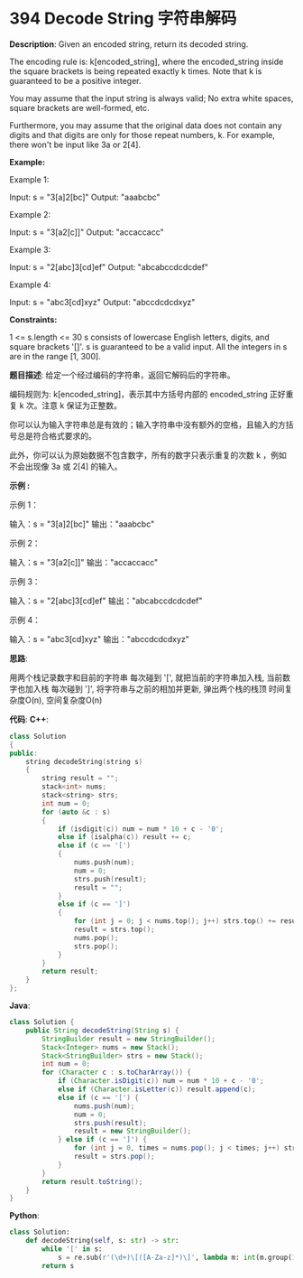 # 394 Decode String 字符串解码

__Description__:
Given an encoded string, return its decoded string.

The encoding rule is: k[encoded_string], where the encoded_string inside the square brackets is being repeated exactly k times. Note that k is guaranteed to be a positive integer.

You may assume that the input string is always valid; No extra white spaces, square brackets are well-formed, etc.

Furthermore, you may assume that the original data does not contain any digits and that digits are only for those repeat numbers, k. For example, there won't be input like 3a or 2[4].

__Example:__

Example 1:

Input: s = "3[a]2[bc]"
Output: "aaabcbc"

Example 2:

Input: s = "3[a2[c]]"
Output: "accaccacc"

Example 3:

Input: s = "2[abc]3[cd]ef"
Output: "abcabccdcdcdef"

Example 4:

Input: s = "abc3[cd]xyz"
Output: "abccdcdcdxyz"

__Constraints:__

1 <= s.length <= 30
s consists of lowercase English letters, digits, and square brackets '[]'.
s is guaranteed to be a valid input.
All the integers in s are in the range [1, 300].

__题目描述__:
给定一个经过编码的字符串，返回它解码后的字符串。

编码规则为: k[encoded_string]，表示其中方括号内部的 encoded_string 正好重复 k 次。注意 k 保证为正整数。

你可以认为输入字符串总是有效的；输入字符串中没有额外的空格，且输入的方括号总是符合格式要求的。

此外，你可以认为原始数据不包含数字，所有的数字只表示重复的次数 k ，例如不会出现像 3a 或 2[4] 的输入。

__示例 :__

示例 1：

输入：s = "3[a]2[bc]"
输出："aaabcbc"

示例 2：

输入：s = "3[a2[c]]"
输出："accaccacc"

示例 3：

输入：s = "2[abc]3[cd]ef"
输出："abcabccdcdcdef"

示例 4：

输入：s = "abc3[cd]xyz"
输出："abccdcdcdxyz"

__思路__:

用两个栈记录数字和目前的字符串
每次碰到 '[', 就把当前的字符串加入栈, 当前数字也加入栈
每次碰到 ']', 将字符串与之前的相加并更新, 弹出两个栈的栈顶
时间复杂度O(n), 空间复杂度O(n)

__代码__:
__C++__:

```C++
class Solution 
{
public:
    string decodeString(string s) 
    {
        string result = "";
        stack<int> nums;
        stack<string> strs;
        int num = 0;
        for (auto &c : s)
        {
            if (isdigit(c)) num = num * 10 + c - '0';
            else if (isalpha(c)) result += c;
            else if (c == '[')
            {
                nums.push(num);
                num = 0;
                strs.push(result); 
                result = "";
            }
            else if (c == ']')
            {
                for (int j = 0; j < nums.top(); j++) strs.top() += result;
                result = strs.top();
                nums.pop();
                strs.pop();
            }
        }
        return result;
    }
};
```

__Java__:

```Java
class Solution {
    public String decodeString(String s) {
        StringBuilder result = new StringBuilder();
        Stack<Integer> nums = new Stack();
        Stack<StringBuilder> strs = new Stack();
        int num = 0;
        for (Character c : s.toCharArray()) {
            if (Character.isDigit(c)) num = num * 10 + c - '0';
            else if (Character.isLetter(c)) result.append(c);
            else if (c == '[') {
                nums.push(num);
                num = 0;
                strs.push(result);
                result = new StringBuilder();
            } else if (c == ']') {
                for (int j = 0, times = nums.pop(); j < times; j++) strs.peek().append(result);
                result = strs.pop();
            }
        }
        return result.toString();
    }
}
```

__Python__:

```Python
class Solution:
    def decodeString(self, s: str) -> str:
        while '[' in s:
            s = re.sub(r'(\d+)\[([A-Za-z]*)\]', lambda m: int(m.group(1))* m.group(2), s)
        return s
```
